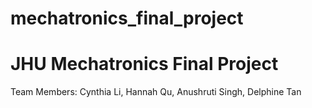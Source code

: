 # mechatronics_final_project
JHU Mechatronics Final Project
==============================
Team Members: Cynthia Li, Hannah Qu, Anushruti Singh, Delphine Tan
 